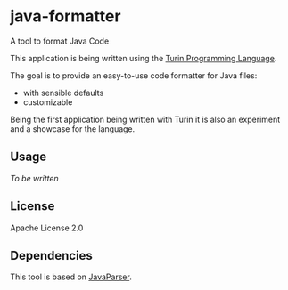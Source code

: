 # java-formatter

A tool to format Java Code

This application is being written using the [Turin Programming Language](https://github.com/ftomassetti/turin-programming-language).

The goal is to provide an easy-to-use code formatter for Java files:
* with sensible defaults
* customizable

Being the first application being written with Turin it is also an experiment and a showcase for the language.

## Usage

_To be written_

## License

Apache License 2.0

## Dependencies

This tool is based on [JavaParser](https://github.com/javaparser/javaparser).
